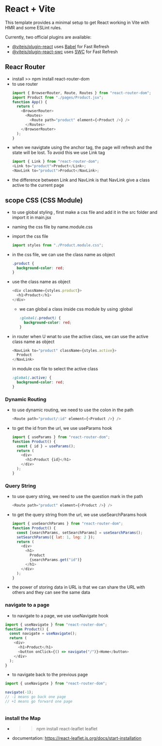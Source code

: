 # React + Vite

This template provides a minimal setup to get React working in Vite with HMR and some ESLint rules.

Currently, two official plugins are available:

- [@vitejs/plugin-react](https://github.com/vitejs/vite-plugin-react/blob/main/packages/plugin-react/README.md) uses [Babel](https://babeljs.io/) for Fast Refresh
- [@vitejs/plugin-react-swc](https://github.com/vitejs/vite-plugin-react-swc) uses [SWC](https://swc.rs/) for Fast Refresh

## Reacr Router

- install >> npm install react-router-dom
- to use router
  ```js
  import { BrowserRouter, Route, Routes } from "react-router-dom";
  import Product from "./pages/Product.jsx";
  function App() {
    return (
      <BrowserRouter>
        <Routes>
          <Route path="product" element={<Product />} />
        </Routes>
      </BrowserRouter>
    );
  }
  ```
- when we navigtate using the anchor tag, the page will refresh and the state will be lost. To avoid this we use Link tag
  ```js
  import { Link } from "react-router-dom";
  <Link to="product">Product</Link>;
  <NavLink to="product">Product</NavLink>;
  ```
- the difference between Link and NavLink is that NavLink give a class active to the current page

## scope CSS (CSS Module)

- to use global styling , first make a css file and add it in the src folder and import it in main.jsx

- naming the css file by name.module.css
- import the css file
  ```js
  import styles from "./Product.module.css";
  ```
- in the css file, we can use the class name as object
  ```css
  .product {
    background-color: red;
  }
  ```
- use the class name as object
  ```js
  <div className={styles.product}>
    <h1>Product</h1>
  </div>
  ```
  - we can global a class inside css module by using :global
    ```css
    :global(.product) {
      background-color: red;
    }
    ```
- in router when U wnat to use the active class, we can use the active class name as object
  ```js
  <NavLink to="product" className={styles.active}>
    Product
  </NavLink>
  ```
  in module css file to select the active class
  ```css
  :global(.active) {
    background-color: red;
  }
  ```

### Dynamic Routing

- to use dynamic routing, we need to use the colon in the path
  ```js
  <Route path="product/:id" element={<Product />} />
  ```
- to get the id from the url, we use useParams hook
  ```js
  import { useParams } from "react-router-dom";
  function Product() {
    const { id } = useParams();
    return (
      <div>
        <h1>Product {id}</h1>
      </div>
    );
  }
  ```

### Query String

- to use query string, we need to use the question mark in the path
  ```js
  <Route path="product" element={<Product />} />
  ```
- to get the query string from the url, we use useSearchParams hook

  ```js
  import { useSearchParams } from "react-router-dom";
  function Product() {
    const [searchParams, setSearchParams] = useSearchParams();
    setSearchParams({ lat: 1, lng: 2 });
    return (
      <div>
        <h1>
          Product
          {searchParams.get("id")}
        </h1>
      </div>
    );
  }
  ```

- the power of storing data in URL is that we can share the URL with others and they can see the same data

### navigate to a page

- to navigate to a page, we use useNavigate hook

```js
import { useNavigate } from "react-router-dom";
function Product() {
  const navigate = useNavigate();
  return (
    <div>
      <h1>Product</h1>
      <button onClick={() => navigate("/")}>Home</button>
    </div>
  );
}
```

- to navigate back to the previous page

```js
import { useNavigate } from "react-router-dom";

navigate(-1);
// -1 means go back one page
// +1 means go forward one page
```

```

```

### install the Map

- > > npm install react-leaflet leaflet

- documentation: https://react-leaflet.js.org/docs/start-installation
